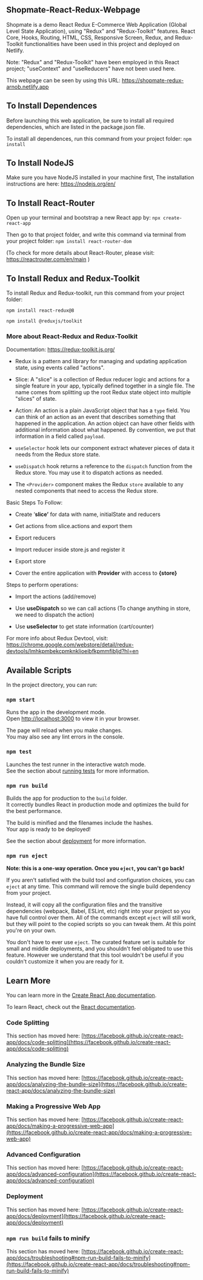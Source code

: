 
## Shopmate-React-Redux-Webpage

Shopmate is a demo React Redux E-Commerce Web Application (Global Level State Application), using "Redux" and "Redux-Toolkit" features. React Core, Hooks, Routing, HTML, CSS, Responsive Screen, Redux, and Redux-Toolkit functionalities have been used in this project and deployed on Netlify.

Note: "Redux" and "Redux-Toolkit" have been employed in this React project; "useContext" and "useReducers" have not been used here.

This webpage can be seen by using this URL: https://shopmate-redux-arnob.netlify.app

## To Install Dependences

Before launching this web application, be sure to install all required dependencies, which are listed in the package.json file.

To install all dependences, run this command from your project folder: `npm install`

## To Install NodeJS

Make sure you have NodeJS installed in your machine first, The installation instructions are here: https://nodejs.org/en/

## To Install React-Router 

Open up your terminal and bootstrap a new React app by: `npx create-react-app`

Then go to that project folder, and write this command via terminal from your project folder: `npm install react-router-dom`

(To check for more details about React-Router, please visit: https://reactrouter.com/en/main )

## To Install Redux and Redux-Toolkit

To install Redux and Redux-toolkit, run this command from your project folder:

`npm install react-redux@8`

`npm install @reduxjs/toolkit`

### More about React-Redux and Redux-Toolkit

Documentation: https://redux-toolkit.js.org/

- Redux is a pattern and library for managing and updating application state, using events called "actions".
  
- Slice: A "slice" is a collection of Redux reducer logic and actions for a single feature in your app, typically defined together in a single file. The name comes from splitting up the root Redux state object into multiple "slices" of state.
  
- Action: An action is a plain JavaScript object that has a `type` field. You can think of an action as an event that describes something that happened in the application. An action object can have other fields with additional information about what happened. By convention, we put that information in a field called `payload`.
  
- `useSelector` hook lets our component extract whatever pieces of data it needs from the Redux store state.
  
- `useDispatch` hook returns a reference to the `dispatch` function from the Redux store. You may use it to dispatch actions as needed.
  
- The `<Provider>` component makes the Redux `store` available to any nested components that need to access the Redux store.

Basic Steps To Follow:

- Create ‘**slice’** for data with name, initialState and reducers
  
- Get actions from slice.actions and export them

- Export reducers
  
- Import reducer inside store.js and register it
  
- Export store
  
- Cover the entire application with **Provider** with access to **{store}**

Steps to perform operations:

- Import the actions (add/remove)
  
- Use **useDispatch** so we can call actions
(To change anything in store, we need to dispatch the action)

- Use **useSelector** to get state information (cart/counter)

For more info about Redux Devtool, visit: https://chrome.google.com/webstore/detail/redux-devtools/lmhkpmbekcpmknklioeibfkpmmfibljd?hl=en

## Available Scripts

In the project directory, you can run:

### `npm start`

Runs the app in the development mode.\
Open [http://localhost:3000](http://localhost:3000) to view it in your browser.

The page will reload when you make changes.\
You may also see any lint errors in the console.

### `npm test`

Launches the test runner in the interactive watch mode.\
See the section about [running tests](https://facebook.github.io/create-react-app/docs/running-tests) for more information.

### `npm run build`

Builds the app for production to the `build` folder.\
It correctly bundles React in production mode and optimizes the build for the best performance.

The build is minified and the filenames include the hashes.\
Your app is ready to be deployed!

See the section about [deployment](https://facebook.github.io/create-react-app/docs/deployment) for more information.

### `npm run eject`

**Note: this is a one-way operation. Once you `eject`, you can't go back!**

If you aren't satisfied with the build tool and configuration choices, you can `eject` at any time. This command will remove the single build dependency from your project.

Instead, it will copy all the configuration files and the transitive dependencies (webpack, Babel, ESLint, etc) right into your project so you have full control over them. All of the commands except `eject` will still work, but they will point to the copied scripts so you can tweak them. At this point you're on your own.

You don't have to ever use `eject`. The curated feature set is suitable for small and middle deployments, and you shouldn't feel obligated to use this feature. However we understand that this tool wouldn't be useful if you couldn't customize it when you are ready for it.

## Learn More

You can learn more in the [Create React App documentation](https://facebook.github.io/create-react-app/docs/getting-started).

To learn React, check out the [React documentation](https://reactjs.org/).

### Code Splitting

This section has moved here: [https://facebook.github.io/create-react-app/docs/code-splitting](https://facebook.github.io/create-react-app/docs/code-splitting)

### Analyzing the Bundle Size

This section has moved here: [https://facebook.github.io/create-react-app/docs/analyzing-the-bundle-size](https://facebook.github.io/create-react-app/docs/analyzing-the-bundle-size)

### Making a Progressive Web App

This section has moved here: [https://facebook.github.io/create-react-app/docs/making-a-progressive-web-app](https://facebook.github.io/create-react-app/docs/making-a-progressive-web-app)

### Advanced Configuration

This section has moved here: [https://facebook.github.io/create-react-app/docs/advanced-configuration](https://facebook.github.io/create-react-app/docs/advanced-configuration)

### Deployment

This section has moved here: [https://facebook.github.io/create-react-app/docs/deployment](https://facebook.github.io/create-react-app/docs/deployment)

### `npm run build` fails to minify

This section has moved here: [https://facebook.github.io/create-react-app/docs/troubleshooting#npm-run-build-fails-to-minify](https://facebook.github.io/create-react-app/docs/troubleshooting#npm-run-build-fails-to-minify)
